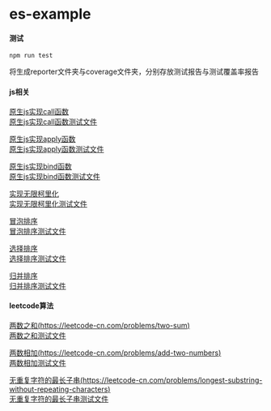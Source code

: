 # es-example

#### 测试
```
npm run test
```
将生成reporter文件夹与coverage文件夹，分别存放测试报告与测试覆盖率报告

#### js相关
[原生js实现call函数](./javascript/myCall.js) \
[原生js实现call函数测试文件](./test/javascript/myCall.test.js)

[原生js实现apply函数](./javascript/myApply.js) \
[原生js实现apply函数测试文件](./test/javascript/myApply.test.js)

[原生js实现bind函数](./javascript/myBind.js) \
[原生js实现bind函数测试文件](./test/javascript/myBind.test.js)

[实现无限柯里化](./javascript/currying.js) \
[实现无限柯里化测试文件](./test/javascript/currying.test.js)

[冒泡排序](./javascript/bubbleSort.js) \
[冒泡排序测试文件](./test/javascript/bubbleSort.test.js)

[选择排序](./javascript/selectionSort.js) \
[选择排序测试文件](./test/javascript/selectionSort.test.js)

[归并排序](./javascript/mergeSort.js) \
[归并排序测试文件](./test/javascript/mergeSort.test.js)

#### leetcode算法
[两数之和(https://leetcode-cn.com/problems/two-sum)](./leetcode/twoSum.js) \
[两数之和测试文件](./test/leetcode/twoSum.test.js)

[两数相加(https://leetcode-cn.com/problems/add-two-numbers)](./leetcode/addTwoNumbers.js) \
[两数相加测试文件](./test/leetcode/addTwoNumbers.test.js)

[无重复字符的最长子串(https://leetcode-cn.com/problems/longest-substring-without-repeating-characters)](./leetcode/lengthOfLongestSubstring.js) \
[无重复字符的最长子串测试文件](./test/leetcode/lengthOfLongestSubstring.test.js)
